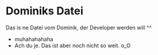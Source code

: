 # Dominiks Datei
Das is ne Datei vom Dominik, der Developer werden will ^^
- muhahahahaha
- Ach du je. Das ist aber noch nicht so weit.
o_O
